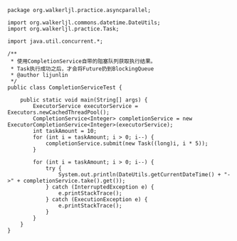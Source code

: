     package org.walkerljl.practice.asyncparallel;
    
    import org.walkerljl.commons.datetime.DateUtils;
    import org.walkerljl.practice.Task;
    
    import java.util.concurrent.*;
    
    /**
     * 使用CompletionService自带的阻塞队列获取执行结果。
     * Task执行成功之后，才会将Future扔到BlockingQueue
     * @author lijunlin
     */
    public class CompletionServiceTest {
    
        public static void main(String[] args) {
            ExecutorService executorService = Executors.newCachedThreadPool();
            CompletionService<Integer> completionService = new ExecutorCompletionService<Integer>(executorService);
            int taskAmount = 10;
            for (int i = taskAmount; i > 0; i--) {
                completionService.submit(new Task((long)i, i * 5));
            }
    
            for (int i = taskAmount; i > 0; i--) {
                try {
                    System.out.println(DateUtils.getCurrentDateTime() + "->" + completionService.take().get());
                } catch (InterruptedException e) {
                    e.printStackTrace();
                } catch (ExecutionException e) {
                    e.printStackTrace();
                }
            }
        }
    }

